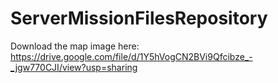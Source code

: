 # ServerMissionFilesRepository

Download the map image here: https://drive.google.com/file/d/1Y5hVogCN2BVi9Qfcibze_-_jgw770CJI/view?usp=sharing
